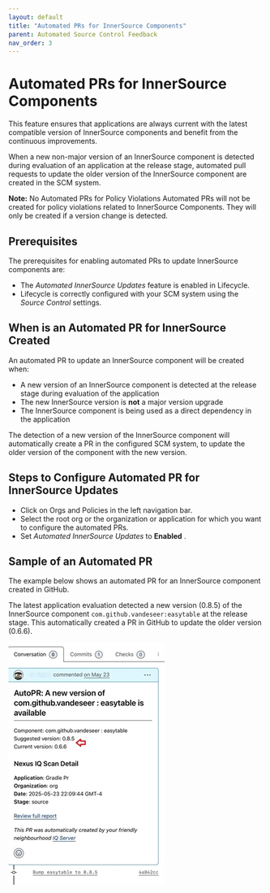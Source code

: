 ```yaml
---
layout: default
title: "Automated PRs for InnerSource Components"
parent: Automated Source Control Feedback
nav_order: 3
---
```


# Automated PRs for InnerSource Components

This feature ensures that applications are always current with the latest compatible version of InnerSource components and benefit from the continuous improvements.

When a new non-major version of an InnerSource component is detected during evaluation of an application at the release stage, automated pull requests to update the older version of the InnerSource component are created in the SCM system.

**Note:** No Automated PRs for Policy Violations Automated PRs will not be created for policy violations related to InnerSource Components. They will only be created if a version change is detected.

## Prerequisites

The prerequisites for enabling automated PRs to update InnerSource components are:

- The *Automated InnerSource Updates* feature is enabled in Lifecycle.
- Lifecycle is correctly configured with your SCM system using the *Source Control* settings.

## When is an Automated PR for InnerSource Created

An automated PR to update an InnerSource component will be created when:

- A new version of an InnerSource component is detected at the release stage during evaluation of the application
- The new InnerSource version is **not** a major version upgrade
- The InnerSource component is being used as a direct dependency in the application

The detection of a new version of the InnerSource component will automatically create a PR in the configured SCM system, to update the older version of the component with the new version.

## Steps to Configure Automated PR for InnerSource Updates

- Click on Orgs and Policies in the left navigation bar.
- Select the root org or the organization or application for which you want to configure the automated PRs.
- Set *Automated InnerSource Updates* to **Enabled** .

## Sample of an Automated PR

The example below shows an automated PR for an InnerSource component created in GitHub.

The latest application evaluation detected a new version (0.8.5) of the InnerSource component `com.github.vandeseer:easytable` at the release stage. This automatically created a PR in GitHub to update the older version (0.6.6).

![AutoPr_for_InnerSource.jpg](/assets/images/uuid-76f54cc1-f9b5-9c66-bb4d-96feff9053b0.jpg)
